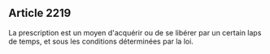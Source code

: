 Article 2219
----
La prescription est un moyen d'acquérir ou de se libérer par un certain laps de
temps, et sous les conditions déterminées par la loi.
